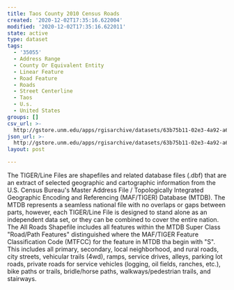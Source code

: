 ```yaml
---
title: Taos County 2010 Census Roads
created: '2020-12-02T17:35:16.622004'
modified: '2020-12-02T17:35:16.622011'
state: active
type: dataset
tags:
  - '35055'
  - Address Range
  - County Or Equivalent Entity
  - Linear Feature
  - Road Feature
  - Roads
  - Street Centerline
  - Taos
  - U.s.
  - United States
groups: []
csv_url: >-
  http://gstore.unm.edu/apps/rgisarchive/datasets/63b75b11-02e3-4a92-a648-df613aa40cfb/tl_2010_35055_roads.derived.csv
json_url: >-
  http://gstore.unm.edu/apps/rgisarchive/datasets/63b75b11-02e3-4a92-a648-df613aa40cfb/tl_2010_35055_roads.derived.json
layout: post

---
```

The TIGER/Line Files are shapefiles and related database files (.dbf) that are an extract of selected geographic and cartographic information from the U.S. Census Bureau's Master Address File / Topologically Integrated Geographic Encoding and Referencing (MAF/TIGER) Database (MTDB).  The MTDB represents a seamless national file with no overlaps or gaps between parts, however, each TIGER/Line File is designed to stand alone as an independent data set, or they can be combined to cover the entire nation.  The All Roads Shapefile includes all features within the MTDB Super Class "Road/Path Features" distinguished where the MAF/TIGER Feature Classification Code (MTFCC) for the feature in MTDB tha begin with "S".  This includes all primary, secondary, local neighborhood, and rural roads, city streets, vehicular trails (4wd), ramps, service drives, alleys, parking lot roads, private roads for service vehicles (logging, oil fields, ranches, etc.), bike paths or trails, bridle/horse paths, walkways/pedestrian trails, and stairways.  


